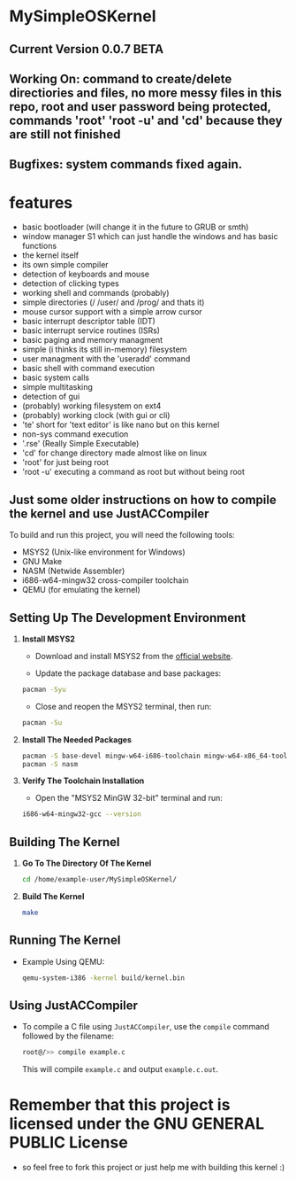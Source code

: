 # MySimpleOSKernel

## Current Version 0.0.7 BETA

## Working On: command to create/delete directiories and files, no more messy files in this repo, root and user password being protected, commands 'root' 'root -u' and 'cd' because they are still not finished

## Bugfixes: system commands fixed again.

# features
- basic bootloader (will change it in the future to GRUB or smth)
- window manager S1 which can just handle the windows and has basic functions
- the kernel itself
- its own simple compiler
- detection of keyboards and mouse
- detection of clicking types
- working shell and commands (probably)
- simple directories (/ /user/ and /prog/ and thats it)
- mouse cursor support with a simple arrow cursor
- basic interrupt descriptor table (IDT)
- basic interrupt service routines (ISRs)
- basic paging and memory managment
- simple (i thinks its still in-memory) filesystem
- user managment with the 'useradd' command
- basic shell with command execution
- basic system calls
- simple multitasking
- detection of gui
- (probably) working filesystem on ext4
- (probably) working clock (with gui or cli)
- 'te' short for 'text editor' is like nano but on this kernel
- non-sys command execution
- '.rse' (Really Simple Executable)
- 'cd' for change directory made almost like on linux
- 'root' for just being root
- 'root -u' executing a command as root but without being root

## Just some older instructions on how to compile the kernel and use JustACCompiler

To build and run this project, you will need the following tools:

- MSYS2 (Unix-like environment for Windows)
- GNU Make
- NASM (Netwide Assembler)
- i686-w64-mingw32 cross-compiler toolchain
- QEMU (for emulating the kernel)

## Setting Up The Development Environment

1. **Install MSYS2**

    - Download and install MSYS2 from the [official website](https://www.msys2.org/).

    - Update the package database and base packages:
    ```sh
    pacman -Syu
    ```

    - Close and reopen the MSYS2 terminal, then run:
    ```sh
    pacman -Su
    ```

2. **Install The Needed Packages**
    ```sh
    pacman -S base-devel mingw-w64-i686-toolchain mingw-w64-x86_64-toolchain
    pacman -S nasm
    ```

3. **Verify The Toolchain Installation**
    - Open the "MSYS2 MinGW 32-bit" terminal and run:
    ```sh
    i686-w64-mingw32-gcc --version
    ```

## Building The Kernel

1. **Go To The Directory Of The Kernel**
    ```sh
    cd /home/example-user/MySimpleOSKernel/
    ```

2. **Build The Kernel**
    ```sh
    make
    ```

## Running The Kernel

- Example Using QEMU:
    ```sh
    qemu-system-i386 -kernel build/kernel.bin
    ```

## Using JustACCompiler

- To compile a C file using `JustACCompiler`, use the `compile` command followed by the filename:
    ```sh
    root@/>> compile example.c
    ```

    This will compile `example.c` and output `example.c.out`.

# Remember that this project is licensed under the GNU GENERAL PUBLIC License
- so feel free to fork this project or just help me with building this kernel :)